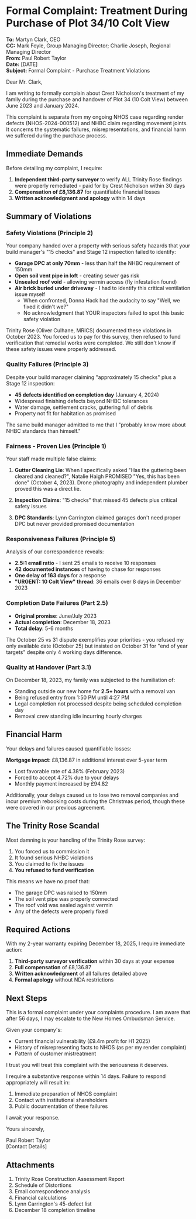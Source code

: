 # Formal Complaint: Treatment During Purchase of Plot 34/10 Colt View

**To:** Martyn Clark, CEO  
**CC:** Mark Foyle, Group Managing Director; Charlie Joseph, Regional Managing Director  
**From:** Paul Robert Taylor  
**Date:** [DATE]  
**Subject:** Formal Complaint - Purchase Treatment Violations

Dear Mr. Clark,

I am writing to formally complain about Crest Nicholson's treatment of my family during the purchase and handover of Plot 34 (10 Colt View) between June 2023 and January 2024.

This complaint is separate from my ongoing NHOS case regarding render defects (NHOS-2024-000512) and NHBC claim regarding movement joints. It concerns the systematic failures, misrepresentations, and financial harm we suffered during the purchase process.

## Immediate Demands

Before detailing my complaint, I require:

1. **Independent third-party surveyor** to verify ALL Trinity Rose findings were properly remediated - paid for by Crest Nicholson within 30 days
2. **Compensation of £8,136.87** for quantifiable financial losses
3. **Written acknowledgment and apology** within 14 days

## Summary of Violations

### Safety Violations (Principle 2)

Your company handed over a property with serious safety hazards that your build manager's "15 checks" and Stage 12 inspection failed to identify:

- **Garage DPC at only 70mm** - less than half the NHBC requirement of 150mm
- **Open soil vent pipe in loft** - creating sewer gas risk
- **Unsealed roof void** - allowing vermin access (fly infestation found)
- **Air brick buried under driveway** - I had to identify this critical ventilation issue myself
  - When confronted, Donna Hack had the audacity to say "Well, we fixed it didn't we?"
  - No acknowledgment that YOUR inspectors failed to spot this basic safety violation

Trinity Rose (Oliver Culhane, MRICS) documented these violations in October 2023. You forced us to pay for this survey, then refused to fund verification that remedial works were completed. We still don't know if these safety issues were properly addressed.

### Quality Failures (Principle 3)

Despite your build manager claiming "approximately 15 checks" plus a Stage 12 inspection:

- **45 defects identified on completion day** (January 4, 2024)
- Widespread finishing defects beyond NHBC tolerances
- Water damage, settlement cracks, guttering full of debris
- Property not fit for habitation as promised

The same build manager admitted to me that I "probably know more about NHBC standards than himself."

### Fairness - Proven Lies (Principle 1)

Your staff made multiple false claims:

1. **Gutter Cleaning Lie**: When I specifically asked "Has the guttering been cleared and cleaned?", Natalie Haigh PROMISED "Yes, this has been done" (October 4, 2023). Drone photography and independent plumber proved this was a direct lie.

2. **Inspection Claims**: "15 checks" that missed 45 defects plus critical safety issues

3. **DPC Standards**: Lynn Carrington claimed garages don't need proper DPC but never provided promised documentation

### Responsiveness Failures (Principle 5)

Analysis of our correspondence reveals:
- **2.5:1 email ratio** - I sent 25 emails to receive 10 responses
- **42 documented instances** of having to chase for responses
- **One delay of 163 days** for a response
- **"URGENT: 10 Colt View" thread**: 36 emails over 8 days in December 2023

### Completion Date Failures (Part 2.5)

- **Original promise**: June/July 2023
- **Actual completion**: December 18, 2023
- **Total delay**: 5-6 months

The October 25 vs 31 dispute exemplifies your priorities - you refused my only available date (October 25) but insisted on October 31 for "end of year targets" despite only 4 working days difference.

### Quality at Handover (Part 3.1)

On December 18, 2023, my family was subjected to the humiliation of:
- Standing outside our new home for **2.5+ hours** with a removal van
- Being refused entry from 1:50 PM until 4:27 PM
- Legal completion not processed despite being scheduled completion day
- Removal crew standing idle incurring hourly charges

## Financial Harm

Your delays and failures caused quantifiable losses:

**Mortgage impact**: £8,136.87 in additional interest over 5-year term
- Lost favorable rate of 4.38% (February 2023)
- Forced to accept 4.72% due to your delays
- Monthly payment increased by £94.82

Additionally, your delays caused us to lose two removal companies and incur premium rebooking costs during the Christmas period, though these were covered in our previous agreement.

## The Trinity Rose Scandal

Most damning is your handling of the Trinity Rose survey:
1. You forced us to commission it
2. It found serious NHBC violations
3. You claimed to fix the issues
4. **You refused to fund verification**

This means we have no proof that:
- The garage DPC was raised to 150mm
- The soil vent pipe was properly connected
- The roof void was sealed against vermin
- Any of the defects were properly fixed

## Required Actions

With my 2-year warranty expiring December 18, 2025, I require immediate action:

1. **Third-party surveyor verification** within 30 days at your expense
2. **Full compensation** of £8,136.87
3. **Written acknowledgment** of all failures detailed above
4. **Formal apology** without NDA restrictions

## Next Steps

This is a formal complaint under your complaints procedure. I am aware that after 56 days, I may escalate to the New Homes Ombudsman Service.

Given your company's:
- Current financial vulnerability (£9.4m profit for H1 2025)
- History of misrepresenting facts to NHOS (as per my render complaint)
- Pattern of customer mistreatment

I trust you will treat this complaint with the seriousness it deserves.

I require a substantive response within 14 days. Failure to respond appropriately will result in:
1. Immediate preparation of NHOS complaint
2. Contact with institutional shareholders
3. Public documentation of these failures

I await your response.

Yours sincerely,

Paul Robert Taylor  
[Contact Details]

## Attachments
1. Trinity Rose Construction Assessment Report
2. Schedule of Distortions
3. Email correspondence analysis
4. Financial calculations
5. Lynn Carrington's 45-defect list
6. December 18 completion timeline